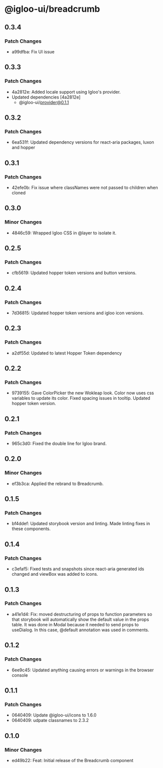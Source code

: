 # @igloo-ui/breadcrumb

## 0.3.4

### Patch Changes

- a99dfba: Fix UI issue

## 0.3.3

### Patch Changes

- 4a2812e: Added locale support using Igloo's provider.
- Updated dependencies [4a2812e]
  - @igloo-ui/provider@0.1.1

## 0.3.2

### Patch Changes

- 6ea531f: Updated dependency versions for react-aria packages, luxon and hopper

## 0.3.1

### Patch Changes

- 42efe0b: Fix issue where classNames were not passed to children when cloned

## 0.3.0

### Minor Changes

- 4846c59: Wrapped Igloo CSS in @layer to isolate it.

## 0.2.5

### Patch Changes

- cfb5619: Updated hopper token versions and button versions.

## 0.2.4

### Patch Changes

- 7d36815: Updated hopper token versions and igloo icon versions.

## 0.2.3

### Patch Changes

- a2df55d: Updated to latest Hopper Token dependency

## 0.2.2

### Patch Changes

- 9739155: Gave ColorPicker the new Wokleap look. Color now uses css variables to update its color. Fixed spacing issues in tooltip. Updated hopper token version.

## 0.2.1

### Patch Changes

- 965c3d0: Fixed the double line for Igloo brand.

## 0.2.0

### Minor Changes

- ef3b3ca: Applied the rebrand to Breadcrumb.

## 0.1.5

### Patch Changes

- bf4ddef: Updated storybook version and linting. Made linting fixes in these components.

## 0.1.4

### Patch Changes

- c3efaf5: Fixed tests and snapshots since react-aria generated ids changed and viewBox was added to icons.

## 0.1.3

### Patch Changes

- a41e1d4: Fix: moved destructuring of props to function parameters so that storybook will automatically show the default value in the props table. It was done in Modal because it needed to send props to useDialog. In this case, @default annotation was used in comments.

## 0.1.2

### Patch Changes

- 6ee9c45: Updated anything causing errors or warnings in the browser console

## 0.1.1

### Patch Changes

- 0640409: Update @igloo-ui/icons to 1.6.0
- 0640409: udpate classnames to 2.3.2

## 0.1.0

### Minor Changes

- ed49b22: Feat: Initial release of the Breadcrumb component
